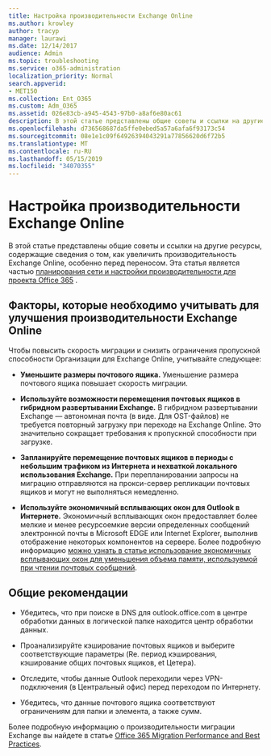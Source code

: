```yaml
---
title: Настройка производительности Exchange Online
ms.author: krowley
author: tracyp
manager: laurawi
ms.date: 12/14/2017
audience: Admin
ms.topic: troubleshooting
ms.service: o365-administration
localization_priority: Normal
search.appverid:
- MET150
ms.collection: Ent_O365
ms.custom: Adm_O365
ms.assetid: 026e83cb-a945-4543-97b0-a8af6e80ac61
description: В этой статье представлены общие советы и ссылки на другие ресурсы, содержащие сведения о том, как увеличить производительность Exchange Online.
ms.openlocfilehash: d736568687da5ffe0ebed5a57a6afa6f93173c54
ms.sourcegitcommit: 08e1e1c09f64926394043291a77856620d6f72b5
ms.translationtype: MT
ms.contentlocale: ru-RU
ms.lasthandoff: 05/15/2019
ms.locfileid: "34070355"
---
```

# <a name="tune-exchange-online-performance"></a>Настройка производительности Exchange Online

В этой статье представлены общие советы и ссылки на другие ресурсы, содержащие сведения о том, как увеличить производительность Exchange Online, особенно перед переносом. Эта статья является частью [планирования сети и настройки производительности для проекта Office 365](https://aka.ms/tune) .
   
## <a name="things-to-consider-in-order-to-improve-exchange-online-performance"></a>Факторы, которые необходимо учитывать для улучшения производительности Exchange Online

Чтобы повысить скорость миграции и снизить ограничения пропускной способности Организации для Exchange Online, учитывайте следующее:
  
- **Уменьшите размеры почтового ящика.** Уменьшение размера почтового ящика повышает скорость миграции. 
    
- **Используйте возможности перемещения почтовых ящиков в гибридном развертывании Exchange.** В гибридном развертывании Exchange — автономная почта (в виде. Для OST-файлов) не требуется повторный загрузку при переходе на Exchange Online. Это значительно сокращает требования к пропускной способности при загрузке. 
    
- **Запланируйте перемещение почтовых ящиков в периоды с небольшим трафиком из Интернета и нехваткой локального использования Exchange.** При перепланировании запросы на миграцию отправляются на прокси-сервер репликации почтовых ящиков и могут не выполняться немедленно. 
    
- **Используйте экономичный всплывающих окон для Outlook в Интернете.** Экономичный всплывающих окон предоставляет более мелкие и менее ресурсоемкие версии определенных сообщений электронной почты в Microsoft EDGE или Internet Explorer, выполнив отображение некоторых компонентов на сервере. Более подробную информацию [можно узнать в статье использование экономичных всплывающих окон для уменьшения объема памяти, используемой при чтении почтовых сообщений](https://support.office.com/article/a6d6ba01-2562-4c3d-a8f1-78748dd506cf).


## <a name="general-advice"></a>Общие рекомендации

- Убедитесь, что при поиске в DNS для outlook.office.com в центре обработки данных в логической папке находится центр обработки данных.

- Проанализируйте кэширование почтовых ящиков и выберите соответствующие параметры (Re. период кэширования, кэширование общих почтовых ящиков, et Цетера).

- Отследите, чтобы данные Outlook переходили через VPN-подключения (в Центральный офис) перед переходом по Интернету.

- Убедитесь, что данные почтового ящика соответствуют ограничениям для папки и элемента, а также сумм.
    
Более подробную информацию о производительности миграции Exchange вы найдете в статье [Office 365 Migration Performance and Best Practices](https://support.office.com/article/d9acb371-fd6c-4c14-aa8e-db5cbe39aa57).
  


